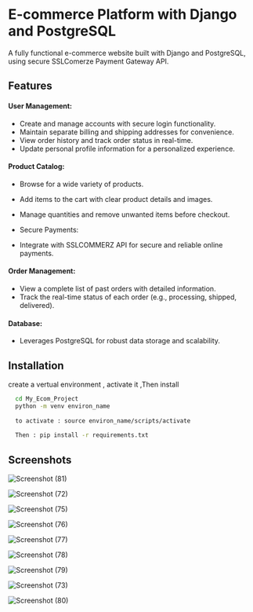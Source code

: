 
# E-commerce Platform with Django and PostgreSQL

A fully functional e-commerce website built with Django and PostgreSQL, using secure SSLComerze Payment Gateway API.


## Features

  #### User Management:

- Create and manage accounts with secure login functionality.
- Maintain separate billing and shipping addresses for convenience.
- View order history and track order status in real-time.
- Update personal profile information for a personalized experience.

#### Product Catalog:

- Browse for a wide variety of products.
- Add items to the cart with clear product details and images.
- Manage quantities and remove unwanted items before checkout.

- Secure Payments:

- Integrate with SSLCOMMERZ API for secure and reliable online payments.

#### Order Management:

- View a complete list of past orders with detailed information.
- Track the real-time status of each order (e.g., processing, shipped, delivered).

#### Database:

- Leverages PostgreSQL for robust data storage and scalability.



## Installation

create a vertual environment , activate it ,Then install



```bash
  cd My_Ecom_Project
  python -m venv environ_name
  
  to activate : source environ_name/scripts/activate
  
  Then : pip install -r requirements.txt

```
    
## Screenshots



![Screenshot (81)](https://github.com/samayunPathan/E-Commerce-Django/assets/93588462/55e9eba8-faa0-4ca0-97ae-3eb3cc3d3046)

![Screenshot (72)](https://github.com/samayunPathan/E-Commerce-Django/assets/93588462/b1c34c7f-1fa4-4256-8fde-4943b005a5e9)

![Screenshot (75)](https://github.com/samayunPathan/E-Commerce-Django/assets/93588462/85735572-7c46-46a6-82ca-d7e97a2e95fa)

![Screenshot (76)](https://github.com/samayunPathan/E-Commerce-Django/assets/93588462/cad3c488-3dc5-4c32-9b3d-f6ebd2edd5f1)


![Screenshot (77)](https://github.com/samayunPathan/E-Commerce-Django/assets/93588462/1fe815eb-9437-43c6-9ab3-8da3b0234087)

![Screenshot (78)](https://github.com/samayunPathan/E-Commerce-Django/assets/93588462/d1e808d4-b069-4a05-a449-ed070c9f72a8)


![Screenshot (79)](https://github.com/samayunPathan/E-Commerce-Django/assets/93588462/38a88280-552d-4642-ada3-bd77d2e954b3)


![Screenshot (73)](https://github.com/samayunPathan/E-Commerce-Django/assets/93588462/e31c1e5f-55ff-40a4-bc87-7a04d53551f3)

![Screenshot (80)](https://github.com/samayunPathan/E-Commerce-Django/assets/93588462/7d7e30f3-102d-4418-ae26-8d4142eac2c9)






